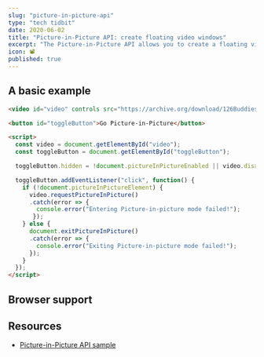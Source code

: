 ```yaml
---
slug: "picture-in-picture-api"
type: "tech tidbit"
date: 2020-06-02
title: "Picture-in-Picture API: create floating video windows"
excerpt: "The Picture-in-Picture API allows you to create a floating video window that is always on top. It allows your visitors to keep a video rolling while they navigate your site or application."
icon: 📽
published: true
---
```


## A basic example

```html codesandbox=static-rjk9n4zj7m
<video id="video" controls src="https://archive.org/download/126BuddiesThickerThanWater1962/001%20%20%20Puss%20Gets%20the%20Boot%20%5B1940%5D.mp4"></video>

<button id="toggleButton">Go Picture-in-Picture</button>

<script>
  const video = document.getElementById("video");
  const toggleButton = document.getElementById("toggleButton");

  toggleButton.hidden = !document.pictureInPictureEnabled || video.disablePictureInPicture;

  toggleButton.addEventListener("click", function() {
    if (!document.pictureInPictureElement) {
      video.requestPictureInPicture()
      .catch(error => {
        console.error("Entering Picture-in-picture mode failed!");
       });
    } else {
      document.exitPictureInPicture()
      .catch(error => {
        console.error("Exiting Picture-in-picture mode failed!");
      });
    }
  });
</script>
```

## Browser support



## Resources

* [Picture-in-Picture API sample](https://googlechrome.github.io/samples/picture-in-picture/)